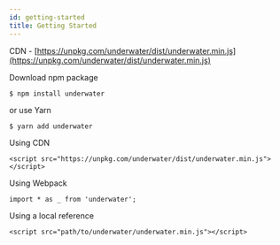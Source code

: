 ```yaml
---
id: getting-started
title: Getting Started
---
```


CDN - [https://unpkg.com/underwater/dist/underwater.min.js](https://unpkg.com/underwater/dist/underwater.min.js)

Download npm package

    $ npm install underwater

or use Yarn

    $ yarn add underwater

Using CDN

    <script src="https://unpkg.com/underwater/dist/underwater.min.js"></script>

Using Webpack

    import * as _ from 'underwater';

Using a local reference

    <script src="path/to/underwater/underwater.min.js"></script>

